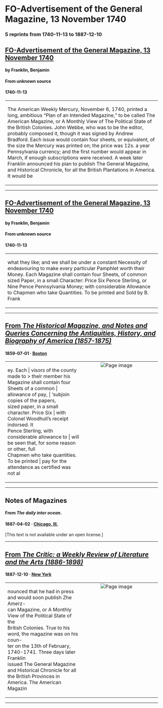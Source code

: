 
# FO-Advertisement of the General Magazine, 13 November 1740

### 5 reprints from 1740-11-13 to 1887-12-10

## [FO-Advertisement of the General Magazine, 13 November 1740](https://founders.archives.gov/documents/Franklin/01-02-02-0058)

#### by Franklin, Benjamin

#### From unknown source

#### 1740-11-13

<table style="width: 100%;"><tr><td style="width: 50%">

The American Weekly Mercury, November 6, 1740, printed a long, ambitious “Plan of an Intended Magazine,” to be called The American Magazine, or A Monthly View of The Political State of the British Colonies. John Webbe, who was to be the editor, probably composed it, though it was signed by Andrew Bradford. Each issue would contain four sheets, or equivalent, of the size the Mercury was printed on; the price was 12s. a year Pennsylvania currency; and the first number would appear in March, if enough subscriptions were received. A week later Franklin announced his plan to publish The General Magazine, and Historical Chronicle, for all the British Plantations in America. It would be
</td></tr></table>

---

## [FO-Advertisement of the General Magazine, 13 November 1740](https://founders.archives.gov/documents/Franklin/01-02-02-0058)

#### by Franklin, Benjamin

#### From unknown source

#### 1740-11-13

<table style="width: 100%;"><tr><td style="width: 50%">

what they like; and we shall be under a constant Necessity of endeavouring to make every particular Pamphlet worth their Money. Each Magazine shall contain four Sheets, of common sized Paper, in a small Character: Price Six Pence Sterling, or Nine Pence Pennsylvania Money; with considerable Allowance to Chapmen who take Quantities. To be printed and Sold by B. Frank
</td></tr></table>

---

## [From _The Historical Magazine, and Notes and Queries Concerning the Antiquities, History, and Biography of America (1857-1875)_](https://archive.org/details/sim_historical-magazine-biography-of-america_1859-07_3_7/page/n20/mode/1up?view=theater)

#### 1859-07-01 &middot; [Boston](http://dbpedia.org/resource/Boston)

<table style="width: 100%;"><tr><td style="width: 50%">

ey. Each | visors of the county made to &gt; thelr member his  
Magazine shall contain four Sheets of a common | allowance of pay, | ‘subjoin copies of the papers,  
sized paper, in a small character. Price Six | with Colonel Woodhull’s receipt indorsed. It  
Pence Sterling, with considerable allowance to | will be seen that, for some reason or other, full  
Chapmen who take quantities. To be printed | pay for the attendance as certified was not al
</td><td style="width: 50%; max-height: 75%; margin: auto; display: block;">
<img alt="Page image" src="https://iiif.archive.org/iiif/sim_historical-magazine-biography-of-america_1859-07_3_7&#0036;20/pct:14.102564,13.801453,69.431090,7.294189/600,/0/default.jpg"/>
</td>
</tr></table>

---

## Notes of Magazines

#### From _The daily inter ocean._

#### 1887-04-02 &middot; [Chicago, Ill.](http://dbpedia.org/resource/Chicago)

[This text is not available under an open license.]

---

## [From _The Critic: a Weekly Review of Literature and the Arts (1886-1898)_](https://archive.org/details/sim_critic_1887-12-10_8/page/n3/mode/1up?view=theater)

#### 1887-12-10 &middot; [New York](http://dbpedia.org/resource/New_York_City)

<table style="width: 100%;"><tr><td style="width: 50%">

  
nounced that he had in press and would soon publish Zhe Amerz-  
can Magazine, or A Monthly View of the Political State of the  
British Colonies. True to his word, the magazine was on his coun-  
ter on the 13th of February, 1740-1741. Three days later Franklin  
issued The General Magazine and Historical Chronicle for all  
the British Provinces in America. The American Magazin
</td><td style="width: 50%; max-height: 75%; margin: auto; display: block;">
<img alt="Page image" src="https://iiif.archive.org/iiif/sim_critic_1887-12-10_8&#0036;3/pct:53.530895,30.685841,38.713745,5.464602/600,/0/default.jpg"/>
</td>
</tr></table>

---

